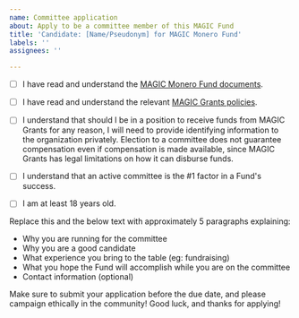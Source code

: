 ```yaml
---
name: Committee application
about: Apply to be a committee member of this MAGIC Fund
title: 'Candidate: [Name/Pseudonym] for MAGIC Monero Fund'
labels: ''
assignees: ''

---
```


- [ ] I have read and understand the [MAGIC Monero Fund documents](https://magicgrants.org/funds/monero/).
- [ ] I have read and understand the relevant [MAGIC Grants policies](https://magicgrants.org/about/documentation/).
- [ ] I understand that should I be in a position to receive funds from MAGIC Grants for any reason, I will need to provide identifying information to the organization privately. Election to a committee does not guarantee compensation even if compensation is made available, since MAGIC Grants has legal limitations on how it can disburse funds.
- [ ] I understand that an active committee is the #1 factor in a Fund's success.
- [ ] I am at least 18 years old.


Replace this and the below text with approximately 5 paragraphs explaining:
* Why you are running for the committee
* Why you are a good candidate
* What experience you bring to the table (eg: fundraising)
* What you hope the Fund will accomplish while you are on the committee
* Contact information (optional)

Make sure to submit your application before the due date, and please campaign ethically in the community! Good luck, and thanks for applying!
